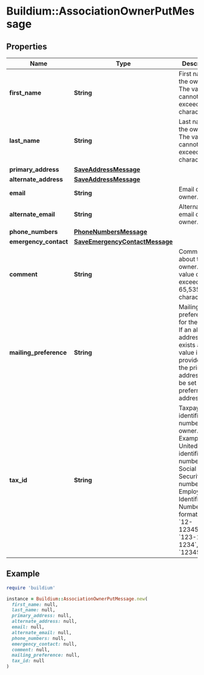 # Buildium::AssociationOwnerPutMessage

## Properties

| Name | Type | Description | Notes |
| ---- | ---- | ----------- | ----- |
| **first_name** | **String** | First name of the owner. The value cannot exceed 127 characters. |  |
| **last_name** | **String** | Last name of the owner. The value cannot exceed 127 characters. |  |
| **primary_address** | [**SaveAddressMessage**](SaveAddressMessage.md) |  |  |
| **alternate_address** | [**SaveAddressMessage**](SaveAddressMessage.md) |  | [optional] |
| **email** | **String** | Email of the owner. | [optional] |
| **alternate_email** | **String** | Alternate email of the owner. | [optional] |
| **phone_numbers** | [**PhoneNumbersMessage**](PhoneNumbersMessage.md) |  | [optional] |
| **emergency_contact** | [**SaveEmergencyContactMessage**](SaveEmergencyContactMessage.md) |  | [optional] |
| **comment** | **String** | Comments about the owner. The value cannot exceed 65,535 characters. | [optional] |
| **mailing_preference** | **String** | Mailing preferences for the owner. If an alternate address exists and this value is not provided then the primary address will be set as the preferred address. | [optional] |
| **tax_id** | **String** | Taxpayer identification number of the owner. Examples of United States identification numbers are Social Security number or a Employer Identification Number. Valid formats are: &#x60;12-1234567&#x60;, &#x60;123-12-1234&#x60;, &#x60;123456789&#x60;. | [optional] |

## Example

```ruby
require 'buildium'

instance = Buildium::AssociationOwnerPutMessage.new(
  first_name: null,
  last_name: null,
  primary_address: null,
  alternate_address: null,
  email: null,
  alternate_email: null,
  phone_numbers: null,
  emergency_contact: null,
  comment: null,
  mailing_preference: null,
  tax_id: null
)
```

